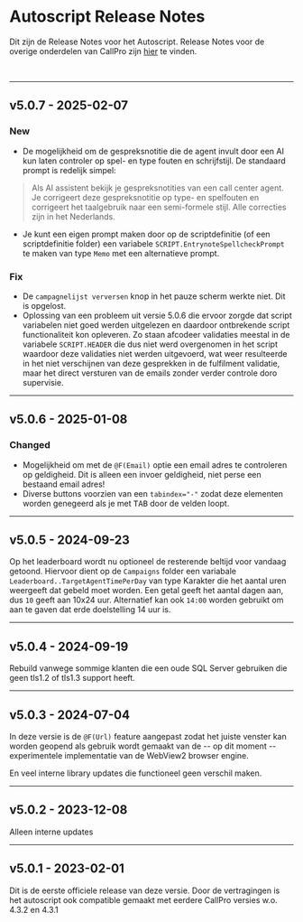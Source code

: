 # Autoscript Release Notes
Dit zijn de Release Notes voor het Autoscript. Release Notes voor de overige onderdelen van CallPro zijn [hier](/releases/v5/release-notes) te vinden.

<br/>

***
## v5.0.7 - 2025-02-07
### New
* De mogelijkheid om de gespreksnotitie die de agent invult door een AI kun laten controler op spel- en type fouten en schrijfstijl. De standaard prompt is redelijk simpel:
> Als AI assistent bekijk je gespreksnotities van een call center agent. Je corrigeert deze gespreksnotitie op type- en spelfouten en corrigeert het taalgebruik naar een semi-formele stijl. Alle correcties zijn in het Nederlands.

* Je kunt een eigen prompt maken door op de scriptdefinitie (of een scriptdefinitie folder) een variabele `SCRIPT.EntrynoteSpellcheckPrompt` te maken van type `Memo` met een alternatieve prompt.

### Fix
* De `campagnelijst verversen` knop in het pauze scherm werkte niet. Dit is opgelost.
* Oplossing van een probleem uit versie 5.0.6 die ervoor zorgde dat script variabelen niet goed werden uitgelezen en daardoor ontbrekende script functionaliteit kon opleveren. Zo staan afcodeer validaties meestal in de variabele `SCRIPT.HEADER` die dus niet werd overgenomen in het script waardoor deze validaties niet werden uitgevoerd, wat weer resulteerde in het niet verschijnen van deze gesprekken in de fulfilment validatie, maar het direct versturen van de emails zonder verder controle doro supervisie.

***
## v5.0.6 - 2025-01-08
### Changed
* Mogelijkheid om met de `@F(Email)` optie een email adres te controleren op geldigheid. Dit is alleen een invoer geldigheid, niet perse een bestaand email adres!
* Diverse buttons voorzien van een `tabindex="-"` zodat deze elementen worden genegeerd als je met <kbd>TAB</kbd> door de velden loopt.

***
## v5.0.5 - 2024-09-23
Op het leaderboard wordt nu optioneel de resterende beltijd voor vandaag getoond. Hiervoor dient op de `Campaigns` folder een variabale `Leaderboard..TargetAgentTimePerDay` van type Karakter die het aantal uren weergeeft dat gebeld moet worden. Een getal geeft het aantal dagen aan, dus `10` geeft aan 10x24 uur. Alternatief kan ook `14:00` worden gebruikt om aan te gaven dat erde doelstelling 14 uur is.

***
## v5.0.4 - 2024-09-19
Rebuild vanwege sommige klanten die een oude SQL Server gebruiken die geen tls1.2 of tls1.3 support heeft. 

***
## v5.0.3 - 2024-07-04
In deze versie is de `@F(Url)` feature aangepast zodat het juiste venster kan worden geopend als gebruik wordt gemaakt van de -- op dit moment -- experimentele implementatie van de WebView2 browser engine.

En veel interne library updates die functioneel geen verschil maken.

***
## v5.0.2 - 2023-12-08
Alleen interne updates

***
## v5.0.1 - 2023-02-01
Dit is de eerste officiele release van deze versie. Door de vertragingen is het autoscript ook compatible gemaakt met eerdere CallPro versies w.o. 4.3.2 en 4.3.1
